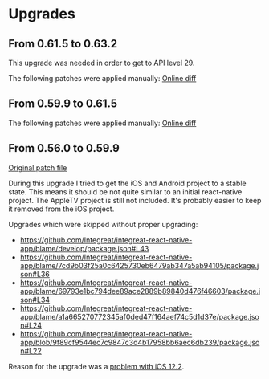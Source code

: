 # Upgrades

## From 0.61.5 to 0.63.2

This upgrade was needed in order to get to API level 29.

The following patches were applied manually: [Online diff](https://react-native-community.github.io/upgrade-helper/?from=0.61.5&to=0.63.0)

## From 0.59.9 to 0.61.5

The following patches were applied manually: [Online diff](https://react-native-community.github.io/upgrade-helper/?from=0.59.9&to=0.61.5)

## From 0.56.0 to 0.59.9

[Original patch file](https://raw.githubusercontent.com/react-native-community/rn-diff-purge/diffs/diffs/0.56.0..0.59.9.diff)

During this upgrade I tried to get the iOS and Android project to a stable state. This means it should be not quite
similar to an initial react-native project.
The AppleTV project is still not included. It's probably easier to keep it removed from the iOS project.

Upgrades which were skipped without proper upgrading:
* https://github.com/Integreat/integreat-react-native-app/blame/develop/package.json#L43
* https://github.com/Integreat/integreat-react-native-app/blame/7cd9b03f25a0c6425730eb6479ab347a5ab94105/package.json#L36
* https://github.com/Integreat/integreat-react-native-app/blame/69793e1bc794dee89ace2889b89840d476f46603/package.json#L34
* https://github.com/Integreat/integreat-react-native-app/blame/a1a665270772345af0ded47f164aef74c5d1d37e/package.json#L24
* https://github.com/Integreat/integreat-react-native-app/blob/9f89cf9544ec7c9847c3d4b17958bb6aec6db239/package.json#L22

Reason for the upgrade was a [problem with iOS 12.2](https://github.com/react-native-kit/react-native-track-player/issues/513).
